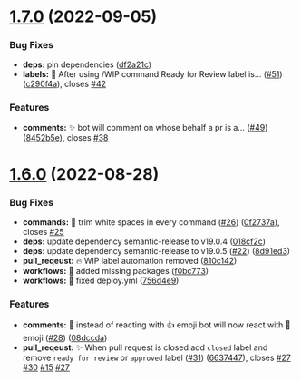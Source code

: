 # [1.7.0](https://github.com/shriproperty/repository-commander/compare/v1.6.0...v1.7.0) (2022-09-05)


### Bug Fixes

* **deps:** pin dependencies ([df2a21c](https://github.com/shriproperty/repository-commander/commit/df2a21c7928744dce8979aaea8b7fa123504e57b))
* **labels:** :bug: After using /WIP command Ready for Review label is… ([#51](https://github.com/shriproperty/repository-commander/issues/51)) ([c290f4a](https://github.com/shriproperty/repository-commander/commit/c290f4a0ac9765548913042daeee698e36095096)), closes [#42](https://github.com/shriproperty/repository-commander/issues/42)


### Features

* **comments:** :sparkles: bot will comment on whose behalf a pr is a… ([#49](https://github.com/shriproperty/repository-commander/issues/49)) ([8452b5e](https://github.com/shriproperty/repository-commander/commit/8452b5ef18e071669f6e72bcff9b4c6d7adfbbb6)), closes [#38](https://github.com/shriproperty/repository-commander/issues/38)

# [1.6.0](https://github.com/shriproperty/bot/compare/v1.5.0...v1.6.0) (2022-08-28)


### Bug Fixes

* **commands:** :bug: trim white spaces in every command ([#26](https://github.com/shriproperty/bot/issues/26)) ([0f2737a](https://github.com/shriproperty/bot/commit/0f2737afe4fbf79e0d3b4fd00680ad5a66a2825e)), closes [#25](https://github.com/shriproperty/bot/issues/25)
* **deps:** update dependency semantic-release to v19.0.4 ([018cf2c](https://github.com/shriproperty/bot/commit/018cf2c72249ec7e3b1ed9f92b49ba4909959300))
* **deps:** update dependency semantic-release to v19.0.5 ([#22](https://github.com/shriproperty/bot/issues/22)) ([8d91ed3](https://github.com/shriproperty/bot/commit/8d91ed301e87f02ca4ad978b12c0cbb4b4f61625))
* **pull_reqeust:** :fire: WIP label automation removed ([810c142](https://github.com/shriproperty/bot/commit/810c142354c25741169d9b6ecf4767a3b38c66a5))
* **workflows:** :bug: added missing packages ([f0bc773](https://github.com/shriproperty/bot/commit/f0bc7738a1e9992ff175127c426e9b17955a3d51))
* **workflows:** :bug: fixed deploy.yml ([756d4e9](https://github.com/shriproperty/bot/commit/756d4e9688bfdb942e6d4ab3a4bb24de7523f43c))


### Features

* **comments:** :children_crossing: instead of reacting with 👍 emoji bot will now react with 🚀emoji ([#28](https://github.com/shriproperty/bot/issues/28)) ([08dccda](https://github.com/shriproperty/bot/commit/08dccdab76a7a317b02f67bb2413e03d724f1c84))
* **pull_reqeust:** :sparkles: When pull request is closed add `closed` label and remove `ready for review` or `approved` label ([#31](https://github.com/shriproperty/bot/issues/31)) ([6637447](https://github.com/shriproperty/bot/commit/6637447ac84576711d279b78891c5a8e3e3b96f3)), closes [#27](https://github.com/shriproperty/bot/issues/27) [#30](https://github.com/shriproperty/bot/issues/30) [#15](https://github.com/shriproperty/bot/issues/15) [#27](https://github.com/shriproperty/bot/issues/27)
